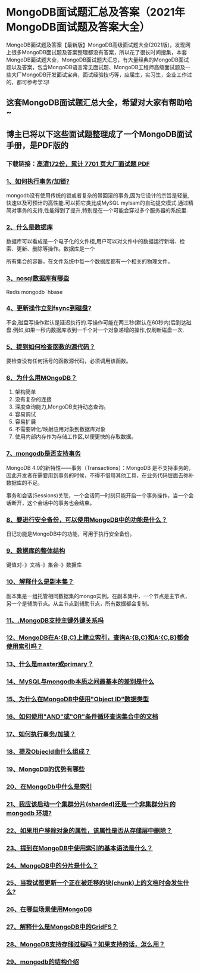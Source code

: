 # MongoDB面试题汇总及答案（2021年MongoDB面试题及答案大全）

MongoDB面试题及答案【最新版】MongoDB高级面试题大全(2021版)，发现网上很多MongoDB面试题及答案整理都没有答案，所以花了很长时间搜集，本套MongoDB面试题大全，MongoDB面试题大汇总，有大量经典的MongoDB面试题以及答案，包含MongoDB语言常见面试题、MongoDB工程师高级面试题及一些大厂MongoDB开发面试宝典，面试经验技巧等，应届生，实习生，企业工作过的，都可参考学习!

## 这套MongoDB面试题汇总大全，希望对大家有帮助哈~ 

## 博主已将以下这些面试题整理成了一个MongoDB面试手册，是PDF版的

### 下载链接：[高清172份，累计 7701 页大厂面试题  PDF](https://github.com/javatechnorth/javanorth-itbooks/blob/master/docs/index.md)


### [1、如何执行事务/加锁?](https://gitee.com/souyunku/NewDevBooks/blob/master/docs/MongoDB/MongoDB面试题汇总及答案（2021年MongoDB面试题及答案大全）.md#1如何执行事务/加锁)  


mongodb没有使用传统的锁或者复杂的带回滚的事务,因为它设计的宗旨是轻量,快速以及可预计的高性能.可以把它类比成MySQL mylsam的自动提交模式.通过精简对事务的支持,性能得到了提升,特别是在一个可能会穿过多个服务器的系统里.


### [2、什么是数据库](https://gitee.com/souyunku/NewDevBooks/blob/master/docs/MongoDB/MongoDB面试题汇总及答案（2021年MongoDB面试题及答案大全）.md#2什么是数据库)  


数据库可以看成是一个电子化的文件柜,用户可以对文件中的数据运行新增、检索、更新、删除等操作。数据库是一个

所有集合的容器，在文件系统中每一个数据库都有一个相关的物理文件。


### [3、nosql数据库有哪些](https://gitee.com/souyunku/NewDevBooks/blob/master/docs/MongoDB/MongoDB面试题汇总及答案（2021年MongoDB面试题及答案大全）.md#3nosql数据库有哪些)  


Redis mongodb  hbase


### [4、更新操作立刻fsync到磁盘?](https://gitee.com/souyunku/NewDevBooks/blob/master/docs/MongoDB/MongoDB面试题汇总及答案（2021年MongoDB面试题及答案大全）.md#4更新操作立刻fsync到磁盘)  


不会,磁盘写操作默认是延迟执行的.写操作可能在两三秒(默认在60秒内)后到达磁盘.例如,如果一秒内数据库收到一千个对一个对象递增的操作,仅刷新磁盘一次.


### [5、提到如何检查函数的源代码？](https://gitee.com/souyunku/NewDevBooks/blob/master/docs/MongoDB/MongoDB面试题汇总及答案（2021年MongoDB面试题及答案大全）.md#5提到如何检查函数的源代码)  


要检查没有任何括号的函数源代码，必须调用该函数。


### [6、为什么用MOngoDB？](https://gitee.com/souyunku/NewDevBooks/blob/master/docs/MongoDB/MongoDB面试题汇总及答案（2021年MongoDB面试题及答案大全）.md#6为什么用mongodb)  


1. 架构简单
2. 没有复杂的连接
3. 深度查询能力,MongoDB支持动态查询。
4. 容易调试
5. 容易扩展
6. 不需要转化/映射应用对象到数据库对象
7. 使用内部内存作为存储工作区,以便更快的存取数据。


### [7、mongodb是否支持事务](https://gitee.com/souyunku/NewDevBooks/blob/master/docs/MongoDB/MongoDB面试题汇总及答案（2021年MongoDB面试题及答案大全）.md#7mongodb是否支持事务)  


MongoDB 4.0的新特性——事务（Transactions）：MongoDB 是不支持事务的，因此开发者在需要用到事务的时候，不得不借用其他工具，在业务代码层面去弥补数据库的不足。

事务和会话(Sessions)关联，一个会话同一时刻只能开启一个事务操作，当一个会话断开，这个会话中的事务也会结束。



### [8、要进行安全备份，可以使用MongoDB中的功能是什么？](https://gitee.com/souyunku/NewDevBooks/blob/master/docs/MongoDB/MongoDB面试题汇总及答案（2021年MongoDB面试题及答案大全）.md#8要进行安全备份可以使用mongodb中的功能是什么)  


日记功能是MongoDB中的功能，可用于执行安全备份。


### [9、数据库的整体结构](https://gitee.com/souyunku/NewDevBooks/blob/master/docs/MongoDB/MongoDB面试题汇总及答案（2021年MongoDB面试题及答案大全）.md#9数据库的整体结构)  


键值对–》文档–》集合–》数据库



### [10、解释什么是副本集？](https://gitee.com/souyunku/NewDevBooks/blob/master/docs/MongoDB/MongoDB面试题汇总及答案（2021年MongoDB面试题及答案大全）.md#10解释什么是副本集)  


副本集是一组托管相同数据集的mongo实例。在副本集中，一个节点是主节点，另一个是辅助节点。从主节点到辅助节点，所有数据都会复制。


### [11、.MongoDB支持主键外键关系吗](https://gitee.com/souyunku/NewDevBooks/blob/master/docs/MongoDB/MongoDB面试题汇总及答案（2021年MongoDB面试题及答案大全）.md#11mongodb支持主键外键关系吗)  

### [12、MongoDB在A:{B,C}上建立索引，查询A:{B,C}和A:{C,B}都会使用索引吗？](https://gitee.com/souyunku/NewDevBooks/blob/master/docs/MongoDB/MongoDB面试题汇总及答案（2021年MongoDB面试题及答案大全）.md#12mongodb在a:{b,c}上建立索引查询a:{b,c}和a:{c,b}都会使用索引吗)  

### [13、什么是master或primary？](https://gitee.com/souyunku/NewDevBooks/blob/master/docs/MongoDB/MongoDB面试题汇总及答案（2021年MongoDB面试题及答案大全）.md#13什么是master或primary)  

### [14、MySQL与mongodb本质之间最基本的差别是什么](https://gitee.com/souyunku/NewDevBooks/blob/master/docs/MongoDB/MongoDB面试题汇总及答案（2021年MongoDB面试题及答案大全）.md#14mysql与mongodb本质之间最基本的差别是什么)  

### [15、为什么在MongoDB中使用"Object ID"数据类型](https://gitee.com/souyunku/NewDevBooks/blob/master/docs/MongoDB/MongoDB面试题汇总及答案（2021年MongoDB面试题及答案大全）.md#15为什么在mongodb中使用"object-id"数据类型)  

### [16、如何使用"AND"或"OR"条件循环查询集合中的文档](https://gitee.com/souyunku/NewDevBooks/blob/master/docs/MongoDB/MongoDB面试题汇总及答案（2021年MongoDB面试题及答案大全）.md#16如何使用"and"或"or"条件循环查询集合中的文档)  

### [17、如何执行事务/加锁？](https://gitee.com/souyunku/NewDevBooks/blob/master/docs/MongoDB/MongoDB面试题汇总及答案（2021年MongoDB面试题及答案大全）.md#17如何执行事务/加锁)  

### [18、提及Objecld由什么组成？](https://gitee.com/souyunku/NewDevBooks/blob/master/docs/MongoDB/MongoDB面试题汇总及答案（2021年MongoDB面试题及答案大全）.md#18提及objecld由什么组成)  

### [19、MongoDB的优势有哪些](https://gitee.com/souyunku/NewDevBooks/blob/master/docs/MongoDB/MongoDB面试题汇总及答案（2021年MongoDB面试题及答案大全）.md#19mongodb的优势有哪些)  

### [20、在MongoDb中什么是索引](https://gitee.com/souyunku/NewDevBooks/blob/master/docs/MongoDB/MongoDB面试题汇总及答案（2021年MongoDB面试题及答案大全）.md#20在mongodb中什么是索引)  

### [21、我应该启动一个集群分片(sharded)还是一个非集群分片的 mongodb 环境?](https://gitee.com/souyunku/NewDevBooks/blob/master/docs/MongoDB/MongoDB面试题汇总及答案（2021年MongoDB面试题及答案大全）.md#21我应该启动一个集群分片sharded还是一个非集群分片的-mongodb-环境)  

### [22、如果用户移除对象的属性，该属性是否从存储层中删除？](https://gitee.com/souyunku/NewDevBooks/blob/master/docs/MongoDB/MongoDB面试题汇总及答案（2021年MongoDB面试题及答案大全）.md#22如果用户移除对象的属性该属性是否从存储层中删除)  

### [23、提到在MongoDB中使用索引的基本语法是什么？](https://gitee.com/souyunku/NewDevBooks/blob/master/docs/MongoDB/MongoDB面试题汇总及答案（2021年MongoDB面试题及答案大全）.md#23提到在mongodb中使用索引的基本语法是什么)  

### [24、MongoDB中的分片是什么？](https://gitee.com/souyunku/NewDevBooks/blob/master/docs/MongoDB/MongoDB面试题汇总及答案（2021年MongoDB面试题及答案大全）.md#24mongodb中的分片是什么)  

### [25、当我试图更新一个正在被迁移的块(chunk)上的文档时会发生什么?](https://gitee.com/souyunku/NewDevBooks/blob/master/docs/MongoDB/MongoDB面试题汇总及答案（2021年MongoDB面试题及答案大全）.md#25当我试图更新一个正在被迁移的块chunk上的文档时会发生什么)  

### [26、在哪些场景使用MongoDB](https://gitee.com/souyunku/NewDevBooks/blob/master/docs/MongoDB/MongoDB面试题汇总及答案（2021年MongoDB面试题及答案大全）.md#26在哪些场景使用mongodb)  

### [27、解释什么是MongoDB中的GridFS？](https://gitee.com/souyunku/NewDevBooks/blob/master/docs/MongoDB/MongoDB面试题汇总及答案（2021年MongoDB面试题及答案大全）.md#27解释什么是mongodb中的gridfs)  

### [28、MongoDB支持存储过程吗？如果支持的话，怎么用？](https://gitee.com/souyunku/NewDevBooks/blob/master/docs/MongoDB/MongoDB面试题汇总及答案（2021年MongoDB面试题及答案大全）.md#28mongodb支持存储过程吗如果支持的话怎么用)  

### [29、mongodb的结构介绍](https://gitee.com/souyunku/NewDevBooks/blob/master/docs/MongoDB/MongoDB面试题汇总及答案（2021年MongoDB面试题及答案大全）.md#29mongodb的结构介绍)  





